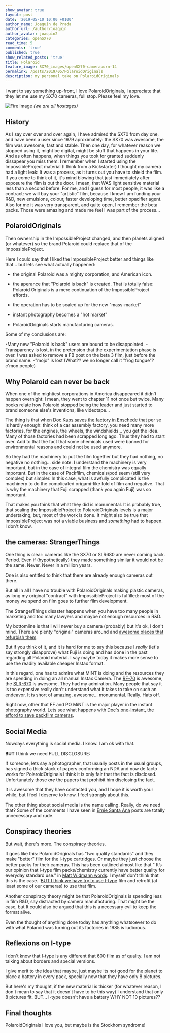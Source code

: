 ```yaml
---
show_avatar: true
layout: post
date: '2019-05-10 10:00 +0100'
author_name: Joaquín de Prada
author_url: /author/joaquin
author_avatar: joaquin2
categories: openSX70
read_time: 5
comments: 'true'
published: true
show_related_posts: 'true'
title: Polaroid
feature_image: SX70_images/openSX70-cameraporn-14
permalink: /posts/2019/05/PolaroidOriginals
description: my personal take on PolaroidOriginals
---
```

I want to say something up-front, I love PolaroidOriginals, I appreciate that they let me use my SX70 cameras, full stop. Please feel my love.

![Fire image]({{site.url}}/{{site.baseurl}}img/2019/05/film-evolution2.jpg)
*(we are all hostages)*

## History

As I say over over and over again, I have admired the SX70 from day one, and have been a user since 1979 aproximately: the SX70 was awesome, the film was awesome, fast and stable.
Then one day, for whatever reason we stopped using it, might be digital, might be stuff that happens in your life.
And as often happens, when things you took for granted suddenly dissapear you miss them: I remember when I started using the ImpossibleProject material (I think from a Kickstarter) I thought my camera had a light leak: 
It was a process, as it turns out you have to shield the film. If you come to think of it, it's mind blowing that just immediately after exposure the film is out the door. I mean, that WAS light sensitive material less than a second before.
For me, and I guess for most people, it was like a contract: we will buy your "artistic" film, because I know I am funding your R&D, new emulsions, colour, faster developing time, better opacifier agent.
Also for me it was very transparent, and quite open, I remember the beta packs. Those were amazing and made me feel I was part of the process...

## PolaroidOriginals

Then ownership in the ImpossibleProject changed, and then planets aligned (or whatever) so the brand Polaroid could replace that of the ImpossibleProject.

Here I could say that I liked the ImpossibleProject better and things like that... but lets see what actually happened:

- the original Polaroid was a mighty corporation, and American icon.
	
- the aperance that "Polaroid is back" is created. That is totally false: Polaroid Originals is a mere continuation of the ImpossibleProject effords.
	
- the operation has to be scaled up for the new "mass-market"
	
- instant photography becomes a "hot market"
	
- PolaroidOriginals starts manufacturing cameras.
	
Some of my conclusions are:

-Many new "Polaroid is back" users are bound to be disappointed.
-Transparency is lost, in the pretension that the experimentation phase is over. *I* was asked to remove a FB post on the beta 3 film, just before the brand name.
-"mojo" is lost (What?? we no longer call it "frog tongue"? c'mon people)

## Why Polaroid can never be back

When one of the mightiest corporations in America disappeared it didn't happen overnight: I mean, they went to chapter 11 not once but twice. 
Many books relate how Polaroid stopped being the leader and just started to brand someone else's inventions, like videotape...

The thing is that when [Doc Kaps saves the factory in Enschede](https://www.amazon.com/Polaroid-Magic-Material-Florian-Kaps/dp/0711237506) that per se is hardly enough: think of a car assembly factory, you need many more factories, for the engines, the wheels, the windshields... you get the idea. 
Many of those factories had been scrapped long ago. Thus they had to start over. Add to that the fact that some chemicals used were banned for environmental reasons and could not be used anymore.

So they had the machinery to put the film together but they had nothing, no negative no nothing...
		side note: I understand the machinery is very important, but in the case of integral film the chemistry was equally important. But in the case of Packfilm, chemicals/pod seem (still very complex) but simpler. 
		In this case, what is awfully complicated is the machinery to do the complicated origami-like fold of film and negative. That is why the machinery that Fuji scrapped (thank you again Fuji) was so important.

That makes you think that what they did is monumental. It is probably true, that scaling the ImpossibleProject to PolaroidOriginals levels is a major undertaking, but, most of the work is done. It might also be true that ImpossibleProject
was not a viable business and *something* had to happen. I don't know.

## the cameras: StrangerThings

One thing is clear: cameras like the SX70 or SLR680 are never coming back. Period. Even if (hypothetically) they made something similar it would not be the same. Never. Never in a million years.

One is also entitled to think that there are already enough cameras out there.

But all in all I have no trouble with PolaroidOriginals making plastic cameras, as long my original "contract" with ImpossibleProject is fulfilled: most of the money we spend on film goes to further film development.

The StrangerThings disaster happens when you have too many people in marketing and too many lawyers and maybe not enough resources in R&D.

My bottomline is that I will never buy a camera (probably) but it's ok, I don't mind. There are plenty "original" cameras around and [awesome places that refurbish them](http://www.brooklynfilmcamera.com/services).

But if you think of it, and it is hard for me to say this because I *really* (let's say strongly disapprove) what Fuji is doing and has done in the past regarding all Polaroid material. 
I say maybe today it makes more sense to use the readily available cheaper Instax format.

In this regard, one has to admire what MiNT is doing and the resources they are spending in doing an all manual Instax Camera. The [RF-70](https://mint-camera.com/about-instantkon-rf70/15439/1ac1d9b2cf6c820027b11fd9bdd9d87b) is awesome, the [SLR-670](https://mint-camera.com/en/shop/cameras/mint-finest-collection-silver/) is awesome. 
They had my admiration. Many people that say it is too expensive really don't understand what it takes to take on such an endeavor. It is short of amazing, awesome... monumental. Really. Hats off. 

Right now, other that FF and PO MiNT is the major player in the instant photography world. Lets see what happens with [Doc's one-Instant, the efford to save packfilm cameras](https://supersense.com/oneinstant/).

## Social Media

Nowdays everything is social media. I know. I am ok with that. 

**BUT** I think we need FULL DISCLOSURE:

If someone, lets say a photographer, that usually posts in the usual groups, has signed a thick stack of papers conforming an NDA and now de facto works for PolaroidOriginals I think it is only fair that the fact is disclosed. 
Unfortunately those *are* the papers that prohibit him disclosing the fact. 

It is awesome that they have contacted you, and I hope it is worth your while, but I feel I deserve to know. I feel strongly about this.

The other thing about social media is the name calling. Really, do we need that? Some of the comments I have seen in [Ernie Santa Ana](https://www.facebook.com/ernie.santaana) posts are totally unnecessary and rude.


## Conspiracy theories

But wait, there's more. The conspiracy theories.

It goes like this: PolaroidOriginals has "two quality standards" and they make "better" film for the I-type cartridges. Or maybe they just choose the better packs for their cameras. This has been outlined almost like that " It’s our opinion that I-type film packs/chemistry currently have better quality for everyday standard use." in [Matt Widmann words](http://2ndshotsx70.blogspot.com/2018/12/goodbye-2018-few-faqs.html).
I myself don't think that this is the case. `[BUT I think we have try to use I-type](https://www.2ndshotsx70.com/i-type-conversion) film and retrofit (at least some of our cameras) to use that film.

Another conspiracy theory might be that PolaroidOriginals is spending less in film R&D, say distracted by camera manufacturing. That might be the case, but It could also be argued that this is a necessary evil to keep the format alive.


Even the thought of anything done today has anything whatsoever to do with what Polaroid was turning out its factories in 1985 is ludicrous.

## Reflexions on I-type

I don't know that I-type is any different that 600 film as of quality. I am not talking about borders and special versions.

I give merit to the idea that maybe, just maybe its not good for the planet to place a battery in every pack, specially now that they have only 8 pictures.

But here's my thought, if the new material is thicker (for whatever reason, I don't mean to say that it doesn't have to be this way) I understand that only 8 pictures fit. BUT... I-type doesn't have a battery WHY NOT 10 pictures??

## Final thoughts

PolaroidOriginals I love you, but maybe is the Stockhom syndrome!

